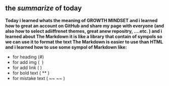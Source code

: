 ## the _summarize_ of today

**Today i learned whats the meaning of GROWTH MINDSET and i learned how to great an account on GitHub and share my page with everyone
(and also how to select adiiffrenet themes, great anew repositry, ....etc. )
and i learned about The Markdown it is like a library that contain of sympols so we can use it to format the text
The Markdown is easier to use than HTML and i learned how to use some sympol of Markdown like:**
- for heading (#)
- for add img ( ![]() )
- for add link ( []() )
- for bold text ( ** )
- for mistake text ( ~~ ~~ )
